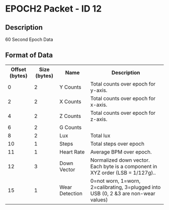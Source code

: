# EPOCH2 Packet - ID 12 #

## Description ##
60 Second Epoch Data

## Format of Data ##
<table>
    <tr>
        <th>Offset (bytes)</th>
        <th>Size (bytes)</th>
        <th>Name</th>
        <th>Description</th>
    </tr>
    <tr>
        <td>0</td>
        <td>2</td>
        <td>Y Counts</td>
        <td>Total counts over epoch for y-axis.</td>
    </tr>
    <tr>
        <td>2</td>
        <td>2</td>
        <td>X Counts</td>
        <td>Total counts over epoch for x-axis.</td>
    </tr>
    <tr>
        <td>4</td>
        <td>2</td>
        <td>Z Counts</td>
        <td>Total counts over epoch for z-axis.</td>
    </tr>
    <tr>
        <td>6</td>
        <td>2</td>
        <td>G Counts</td>
        <td></td>
    </tr>
    <tr>
        <td>8</td>
        <td>2</td>
        <td>Lux</td>
        <td>Total lux</td>
    </tr>
    <tr>
        <td>10</td>
        <td>1</td>
        <td>Steps</td>
        <td>Total steps over epoch</td>
    </tr>
    <tr>
        <td>11</td>
        <td>1</td>
        <td>Heart Rate</td>
        <td>Average BPM over epoch.</td>
    </tr>
    <tr>
        <td>12</td>
        <td>3</td>
        <td>Down Vector</td>
        <td>Normalized down vector. Each byte is a component in XYZ order (LSB = 1/127g)..</td>
    </tr>
    <tr>
        <td>15</td>
        <td>1</td>
        <td>Wear Detection</td>
        <td>0=not worn, 1=worn, 2=calibrating, 3=plugged into USB (0, 2 &3 are non-wear values)</td>
    </tr>
</table>